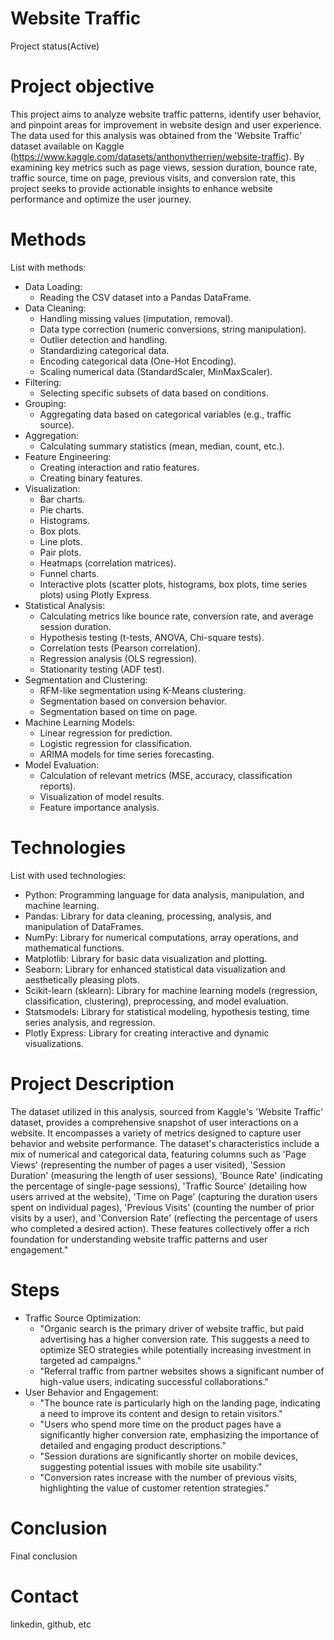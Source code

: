 # Website Traffic
  Project status(Active)

# Project objective
  This project aims to analyze website traffic patterns, identify user behavior, and pinpoint areas for improvement in website design and user experience. The data used for this analysis was obtained from the 'Website Traffic' dataset available on Kaggle (https://www.kaggle.com/datasets/anthonytherrien/website-traffic). By examining key metrics such as page views, session duration, bounce rate, traffic source, time on page, previous visits, and conversion rate, this project seeks to provide actionable insights to enhance website performance and optimize the user journey.

# Methods
  List with methods:
  - Data Loading:
    - Reading the CSV dataset into a Pandas DataFrame.
  - Data Cleaning:
    - Handling missing values (imputation, removal).
    - Data type correction (numeric conversions, string manipulation).
    - Outlier detection and handling.
    - Standardizing categorical data.
    - Encoding categorical data (One-Hot Encoding).
    - Scaling numerical data (StandardScaler, MinMaxScaler).
  - Filtering:
    - Selecting specific subsets of data based on conditions.
  - Grouping:
    - Aggregating data based on categorical variables (e.g., traffic source).
  - Aggregation:
    - Calculating summary statistics (mean, median, count, etc.).
  - Feature Engineering:
    - Creating interaction and ratio features.
    - Creating binary features.
  - Visualization:
    - Bar charts.
    - Pie charts.
    - Histograms.
    - Box plots.
    - Line plots.
    - Pair plots.
    - Heatmaps (correlation matrices).
    - Funnel charts.
    - Interactive plots (scatter plots, histograms, box plots, time series plots) using Plotly Express.
  - Statistical Analysis:
    - Calculating metrics like bounce rate, conversion rate, and average session duration.
    - Hypothesis testing (t-tests, ANOVA, Chi-square tests).
    - Correlation tests (Pearson correlation).
    - Regression analysis (OLS regression).
    - Stationarity testing (ADF test).
  - Segmentation and Clustering:
    - RFM-like segmentation using K-Means clustering.
    - Segmentation based on conversion behavior.
    - Segmentation based on time on page.
  - Machine Learning Models:
    - Linear regression for prediction.
    - Logistic regression for classification.
    - ARIMA models for time series forecasting.
  - Model Evaluation:
    - Calculation of relevant metrics (MSE, accuracy, classification reports).
    - Visualization of model results.
    - Feature importance analysis.

# Technologies 
  List with used technologies:
  - Python: Programming language for data analysis, manipulation, and machine learning.
  - Pandas: Library for data cleaning, processing, analysis, and manipulation of DataFrames.
  - NumPy: Library for numerical computations, array operations, and mathematical functions.
  - Matplotlib: Library for basic data visualization and plotting.
  - Seaborn: Library for enhanced statistical data visualization and aesthetically pleasing plots.
  - Scikit-learn (sklearn): Library for machine learning models (regression, classification, clustering), preprocessing, and model evaluation.
  - Statsmodels: Library for statistical modeling, hypothesis testing, time series analysis, and regression.
  - Plotly Express: Library for creating interactive and dynamic visualizations.

# Project Description
  The dataset utilized in this analysis, sourced from Kaggle's 'Website Traffic' dataset, provides a comprehensive snapshot of user interactions on a website. It encompasses a variety of metrics designed to capture user behavior and website performance. The dataset's characteristics include a mix of numerical and categorical data, featuring columns such as 'Page Views' (representing the number of pages a user visited), 'Session Duration' (measuring the length of user sessions), 'Bounce Rate' (indicating the percentage of single-page sessions), 'Traffic Source' (detailing how users arrived at the website), 'Time on Page' (capturing the duration users spent on individual pages), 'Previous Visits' (counting the number of prior visits by a user), and 'Conversion Rate' (reflecting the percentage of users who completed a desired action). These features collectively offer a rich foundation for understanding website traffic patterns and user engagement."

# Steps
  - Traffic Source Optimization:
    - "Organic search is the primary driver of website traffic, but paid advertising has a higher conversion rate. This suggests a need to optimize SEO strategies while potentially increasing investment in targeted ad campaigns."
    - "Referral traffic from partner websites shows a significant number of high-value users, indicating successful collaborations."
  - User Behavior and Engagement:
    - "The bounce rate is particularly high on the landing page, indicating a need to improve its content and design to retain visitors."
    - "Users who spend more time on the product pages have a significantly higher conversion rate, emphasizing the importance of detailed and engaging product descriptions."
    - "Session durations are significantly shorter on mobile devices, suggesting potential issues with mobile site usability."
    - "Conversion rates increase with the number of previous visits, highlighting the value of customer retention strategies."

# Conclusion
  Final conclusion
  
# Contact
  linkedin, github, etc 
  
